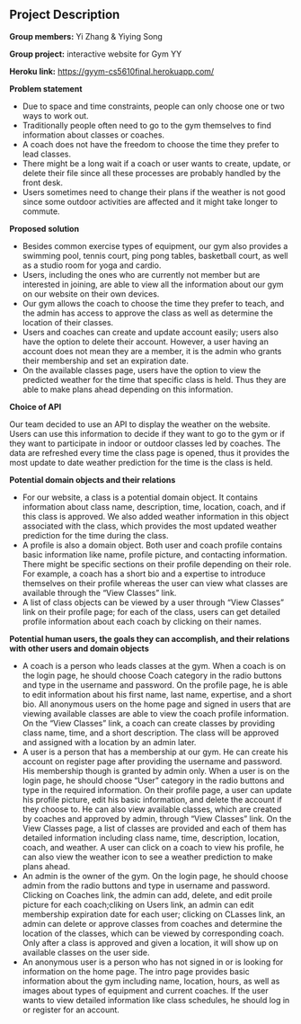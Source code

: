 ## Project Description

**Group members:** Yi Zhang & Yiying Song

**Group project:** interactive website for Gym YY

**Heroku link:** https://gyym-cs5610final.herokuapp.com/

**Problem statement**
* Due to space and time constraints, people can only choose one or two ways to work out.
* Traditionally people often need to go to the gym themselves to find information about classes or coaches.
* A coach does not have the freedom to choose the time they prefer to lead classes.
* There might be a long wait if a coach or user wants to create, update, or delete their file since all these processes are probably handled by the front desk.
* Users sometimes need to change their plans if the weather is not good since some outdoor activities are affected and it might take longer to commute.

**Proposed solution**
* Besides common exercise types of equipment, our gym also provides a swimming pool, tennis court, ping pong tables, basketball court, as well as a studio room for yoga and cardio.
* Users, including the ones who are currently not member but are interested in joining, are able to view all the information about our gym on our website on their own devices.
* Our gym allows the coach to choose the time they prefer to teach, and the admin has access to approve the class as well as determine the location of their classes.
* Users and coaches can create and update account easily; users also have the option to delete their account. However, a user having an account does not mean they are a member, it is the admin who grants their membership and set an expiration date.
* On the available classes page, users have the option to view the predicted weather for the time that specific class is held. Thus they are able to make plans ahead depending on this information.

**Choice of API**

Our team decided to use an API to display the weather on the website. Users can use this information to decide if they want to go to the gym or if they want to participate in indoor or outdoor classes led by coaches. The data are refreshed every time the class page is opened, thus it provides the most update to date weather prediction for the time is the class is held.

**Potential domain objects and their relations**
* For our website, a class is a potential domain object. It contains information about class name, description, time, location, coach, and if this class is approved. We also added weather information in this object associated with the class, which provides the most updated weather prediction for the time during the class.
* A profile is also a domain object. Both user and coach profile contains basic information like name, profile picture, and contacting information. There might be specific sections on their profile depending on their role. For example, a coach has a short bio and a expertise to introduce themselves on their profile whereas the user can view what classes are available through the “View Classes” link.
* A list of class objects can be viewed by a user through “View Classes” link on their profile page; for each of the class, users can get detailed profile information about each coach by clicking on their names.

**Potential human users, the goals they can accomplish, and their relations with other users and domain objects**
* A coach is a person who leads classes at the gym. When a coach is on the login page, he should choose Coach category in the radio buttons and type in the username and password. On the profile page, he is able to edit information about his first name, last name, expertise, and a short bio. All anonymous users on the home page and signed in users that are viewing available classes are able to view the coach profile information. On the “View Classes” link, a coach can create classes by providing class name, time, and a short description. The class will be approved and assigned with a location by an admin later.
* A user is a person that has a membership at our gym. He can create his account on register page after providing the username and password. His membership though is granted by admin only. When a user is on the login page, he should choose “User” category in the radio buttons and type in the required information. On their profile page, a user can update his profile picture, edit his basic information, and delete the account if they choose to. He can also view available classes, which are created by coaches and approved by admin, through “View Classes” link. On the View Classes page, a list of classes are provided and each of them has detailed information including class name, time, description, location, coach, and weather. A user can click on a coach to view his profile, he can also view the weather icon to see a weather prediction to make plans ahead.
* An admin is the owner of the gym. On the login page, he should choose admin from the radio buttons and type in username and password. Clicking on Coaches link, the admin can add, delete, and edit proile picture for each coach;cliking on Users link, an admin can edit membership expiration date for each user; clicking on CLasses link, an admin can delete or approve classes from coaches and determine the location of the classes, which can be viewed by corresponding coach. Only after a class is approved and given a location, it will show up on available classes on the user side.
* An anonymous user is a person who has not signed in or is looking for information on the home page. The intro page provides basic information about the gym including name, location, hours, as well as images about types of equipment and current coaches. If the user wants to view detailed information like class schedules, he should log in or register for an account.
